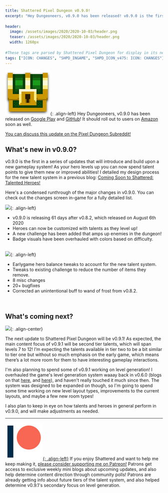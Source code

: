 ```yaml
---
title: Shattered Pixel Dungeon v0.9.0!
excerpt: "Hey Dungeoneers, v0.9.0 has been released! v0.9.0 is the first in a series of updates that will introduce and build upon a new gameplay system! As your hero levels up you can now spend talent points to give them new or improved abilities!"

header:
  image: /assets/images/2020/2020-10-03/header.png
  teaser: /assets/images/2020/2020-10-03/header.png
  width: 1260px

#These tags are parsed by Shattered Pixel Dungeon for display in its news feed
tags: ["ICON: CHANGES", "SHPD_INGAME", "SHPD_ICON_v475: ICON: CHANGES"]
---
```


![](/assets/images/SHPD-icon.png){: .align-left} Hey Dungeoneers, v0.9.0 has been released on [Google Play](https://play.google.com/store/apps/details?id=com.shatteredpixel.shatteredpixeldungeon) and [GitHub](https://github.com/00-Evan/shattered-pixel-dungeon/releases)! It should roll out to users on [Amazon](https://www.amazon.com/Shattered-Pixel-Dungeon/dp/B00OH2C21M/) soon as well.

[You can discuss this update on the Pixel Dungeon Subreddit!](https://www.reddit.com/r/PixelDungeon/comments/j5qdfu/)

## What's new in v0.9.0?

v0.9.0 is the first in a series of updates that will introduce and build upon a new gameplay system! As your hero levels up you can now spend talent points to give them new or improved abilities! I detailed my design process for the new talent system in a previous blog: [Coming Soon to Shattered: Talented Heroes!](/blog/coming-soon-to-shattered-improved-interfaces.html)

Here's a condensed runthrough of the major changes in v0.9.0. You can check out the changes screen in-game for a fully detailed list.

![](/assets/images/{{page.date|date:'%Y/%Y-%m-%d'}}/new.png){: .align-left}
- v0.9.0 is releasing 61 days after v0.8.2, which released on August 6th 2020
- Heroes can now be customized with talents as they level up!
- A new challenge has been added that amps up enemies in the dungeon!
- Badge visuals have been overhauled with colors based on difficulty.
<br><br>

![](/assets/images/{{page.date|date:'%Y/%Y-%m-%d'}}/changes.png){: .align-left}
- Earlygame hero balance tweaks to account for the new talent system.
- Tweaks to existing challenge to reduce the number of items they remove. 
- 8 misc changes
- 20+ bugfixes
- Corrected an unintentional buff to wand of frost from v0.8.2.
<br>

## What's coming next?

![](/assets/images/{{page.date|date:'%Y/%Y-%m-%d'}}/stars.png){: .align-center}

The next update to Shattered Pixel Dungeon will be v0.9.1! As expected, the main content focus of v0.9.1 will be second tier talents, which will span levels 7 to 12! I’m expecting the talents available in tier two to be a bit similar to tier one but without so much emphasis on the early game, which means there’s a lot more room for them to have interesting gameplay interactions.

I'm also planning to spend some of v0.9.1 working on level generation! I overhauled the game's level generation system waaay back in v0.6.0 (blogs on that [here](/blog/whats-coming-in-shattered-pixel-dungeon-v061.html), and [here](/http://localhost:4000/blog/whats-coming-in-shattered-pixel-dungeon-v061-2.html)), and haven't really touched it much since then. The system was designed to be expanded on though, so I'm going to spend some time working on new level layout types, improvements to the current layouts, and maybe a few new room types!

I also plan to keep in eye on how talents and heroes in general perform in v0.9.0, and will make adjustments as needed.

---

[![](/assets/images/patreon-icon.png){: .align-left}](https://www.patreon.com/ShatteredPixel) If you enjoy Shattered and want to help me keep making it, [please consider supporting me on Patreon!](https://www.patreon.com/ShatteredPixel) Patrons get access to exclusive weekly mini blogs about upcoming updates, and also help determine content direction through community polls! Patrons are already getting info about future tiers of the talent system, and also helped determine v0.9.1's secondary focus on level generation.